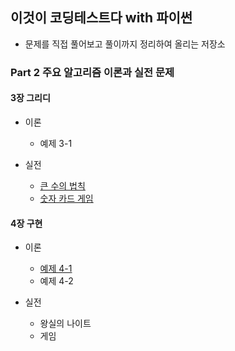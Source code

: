 ## 이것이 코딩테스트다 with 파이썬
* 문제를 직접 풀어보고 풀이까지 정리하여 올리는 저장소

### Part 2 주요 알고리즘 이론과 실전 문제
#### 3장 그리디 
* 이론 
  * 예제 3-1
  
* 실전
  * [큰 수의 법칙](https://github.com/OstenHun/Python-for-coding-test/blob/main/%EA%B7%B8%EB%A6%AC%EB%94%94/%ED%81%B0%20%EC%88%98%EC%9D%98%20%EB%B2%95%EC%B9%99.py)
  * [숫자 카드 게임](https://github.com/OstenHun/Python-for-coding-test/blob/e678b2df4abfcb267d576aefde8c68c427fd166d/%EA%B7%B8%EB%A6%AC%EB%94%94/%EC%88%AB%EC%9E%90%20%EC%B9%B4%EB%93%9C%20%EA%B2%8C%EC%9E%84.py)
  
#### 4장 구현
* 이론
  * [예제 4-1](https://github.com/OstenHun/Python-for-coding-test/blob/3ccf06a3418c0f0bc502d07580e6a5863a49193e/%EA%B5%AC%ED%98%84/%EC%98%88%EC%A0%9C%204-1.py)
  * 예제 4-2

* 실전
  * 왕실의 나이트
  * 게임 
